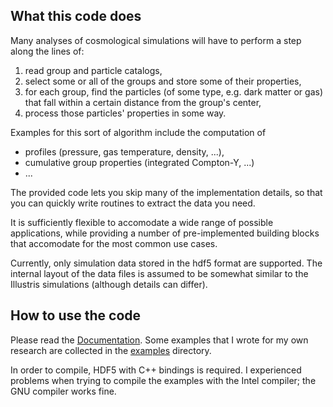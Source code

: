 
## What this code does

Many analyses of cosmological simulations will have to perform a step along
the lines of:
1. read group and particle catalogs,
2. select some or all of the groups and store some of their properties,
3. for each group, find the particles (of some type, e.g. dark matter or gas)
   that fall within a certain distance from the group's center,
4. process those particles' properties in some way.

Examples for this sort of algorithm include the computation of
+ profiles (pressure, gas temperature, density, ...),
+ cumulative group properties (integrated Compton-Y, ...)
+ ...

The provided code lets you skip many of the implementation details, so that you can
quickly write routines to extract the data you need.

It is sufficiently flexible to accomodate a wide range of possible applications,
while providing a number of pre-implemented building blocks that accomodate for the
most common use cases.

Currently, only simulation data stored in the hdf5 format are supported.
The internal layout of the data files is assumed to be somewhat similar to the Illustris
simulations (although details can differ).


## How to use the code

Please read the
[Documentation](https://leanderthiele.github.io/group_particles/html/).
Some examples that I wrote for my own research are collected in the
[examples](examples)
directory.

In order to compile, HDF5 with C++ bindings is required.
I experienced problems when trying to compile the examples with the Intel compiler;
the GNU compiler works fine.
